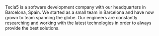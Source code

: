 Tecla5 is a software development company with our headquarters in Barcelona, Spain. We started as a small team in Barcelona and have now grown to team spanning the globe. Our engineers are constantly researching and working with the latest technologies in order to always provide the best solutions.
